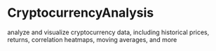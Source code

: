 # CryptocurrencyAnalysis
analyze and visualize cryptocurrency data, including historical prices, returns, correlation heatmaps, moving averages, and more
